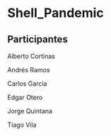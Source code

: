 # Shell_Pandemic
## Participantes
<p>Alberto Cortinas</p>
<p>Andrés Ramos</p>
<p>Carlos García</p>
<p>Edgar Otero</p>
<p>Jorge Quintana</p>
<p>Tiago Vila</p>
